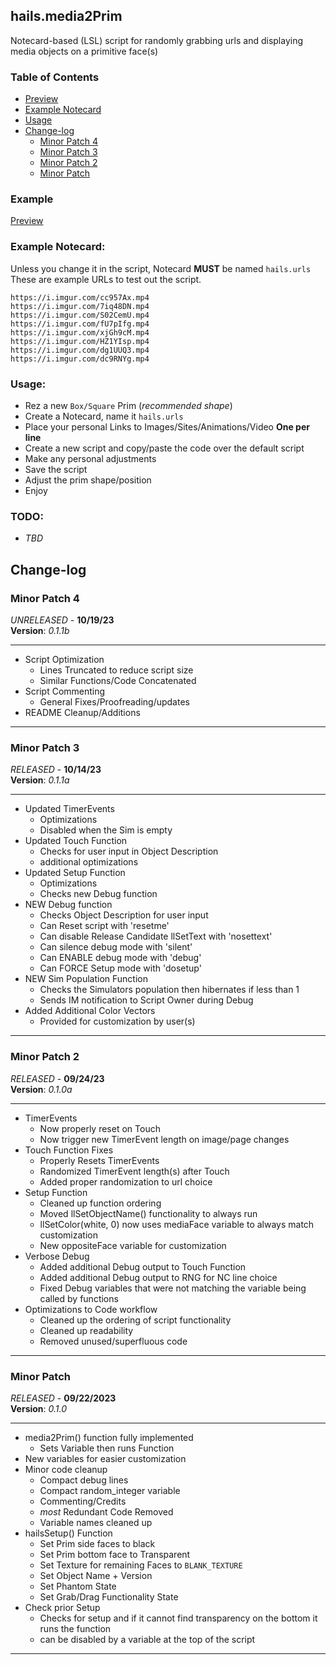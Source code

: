 ## hails.media2Prim

Notecard-based (LSL) script for randomly grabbing urls and displaying media objects on a primitive face(s)

### Table of Contents
- [Preview](#example)
- [Example Notecard](#example-notecard)
- [Usage](#usage)
- [Change-log](#change-log)
   - [Minor Patch 4](#minor-patch-4) 
   - [Minor Patch 3](#minor-patch-3) 
   - [Minor Patch 2](#minor-patch-2)
   - [Minor Patch](#minor-patch)


### Example

<a href="https://i.imgur.com/lMoRjGc.gif">Preview</a>

### Example Notecard:

Unless you change it in the script, Notecard **MUST** be named `hails.urls`  
These are example URLs to test out the script.
```
https://i.imgur.com/cc957Ax.mp4
https://i.imgur.com/7iq48DN.mp4
https://i.imgur.com/S02CemU.mp4
https://i.imgur.com/fU7pIfg.mp4
https://i.imgur.com/xjGh9cM.mp4
https://i.imgur.com/HZ1YIsp.mp4
https://i.imgur.com/dg1UUQ3.mp4
https://i.imgur.com/dc9RNYg.mp4
```

### Usage:

- Rez a new `Box/Square` Prim (*recommended shape*)
- Create a Notecard, name it `hails.urls`
- Place your personal Links to Images/Sites/Animations/Video **One per line**
- Create a new script and copy/paste the code over the default script
- Make any personal adjustments
- Save the script
- Adjust the prim shape/position
- Enjoy

### TODO:

- *TBD*

  
## Change-log

### Minor Patch 4
*UNRELEASED* - **10/19/23**  
__Version__: *0.1.1b*  
-  -  -  -  -  -  -  -  -  -
- Script Optimization
   - Lines Truncated to reduce script size
   - Similar Functions/Code Concatenated
- Script Commenting
   - General Fixes/Proofreading/updates
- README Cleanup/Additions
-  -  -  -  -  -  -  -  -  -
### Minor Patch 3
*RELEASED* - **10/14/23**  
__Version__: *0.1.1a*  
-  -  -  -  -  -  -  -  -  -
- Updated TimerEvents
   - Optimizations
   - Disabled when the Sim is empty
- Updated Touch Function
   - Checks for user input in Object Description
   - additional optimizations
- Updated Setup Function
   - Optimizations
   - Checks new Debug function
- NEW Debug function
   - Checks Object Description for user input
   - Can Reset script with 'resetme'
   - Can disable Release Candidate llSetText with 'nosettext'
   - Can silence debug mode with 'silent'
   - Can ENABLE debug mode with 'debug'
   - Can FORCE Setup mode with 'dosetup'
- NEW Sim Population Function
   - Checks the Simulators population then hibernates if less than 1
   - Sends IM notification to Script Owner during Debug
- Added Additional Color Vectors
   - Provided for customization by user(s)
-  -  -  -  -  -  -  -  -  -
### Minor Patch 2
*RELEASED* - **09/24/23**  
__Version__: *0.1.0a*  
-  -  -  -  -  -  -  -  -  -
- TimerEvents
   - Now properly reset on Touch
   - Now trigger new TimerEvent length on image/page changes
- Touch Function Fixes
   - Properly Resets TimerEvents
   - Randomized TimerEvent length(s) after Touch
   - Added proper randomization to url choice
- Setup Function
   - Cleaned up function ordering
   - Moved llSetObjectName() functionality to always run
   - llSetColor(white, 0) now uses mediaFace variable to always match customization
   - New oppositeFace variable for customization
- Verbose Debug
   - Added additional Debug output to Touch Function
   - Added additional Debug output to RNG for NC line choice
   - Fixed Debug variables that were not matching the variable being called by functions
- Optimizations to Code workflow
   - Cleaned up the ordering of script functionality
   - Cleaned up readability
   - Removed unused/superfluous code
-  -  -  -  -  -  -  -  -  -
### Minor Patch  
*RELEASED* - **09/22/2023**  
__Version__: *0.1.0*  
-  -  -  -  -  -  -  -  -  -
- media2Prim() function fully implemented
   - Sets Variable then runs Function
- New variables for easier customization
- Minor code cleanup
   - Compact debug lines
   - Compact random_integer variable
   - Commenting/Credits
   - *most* Redundant Code Removed
   - Variable names cleaned up
- hailsSetup() Function
   - Set Prim side faces to black
   - Set Prim bottom face to Transparent
   - Set Texture for remaining Faces to `BLANK_TEXTURE`
   - Set Object Name + Version
   - Set Phantom State
   - Set Grab/Drag Functionality State
- Check prior Setup
   - Checks for setup and if it cannot find transparency on the bottom it runs the function
   - can be disabled by a variable at the top of the script
-  -  -  -  -  -  -  -  -  -
